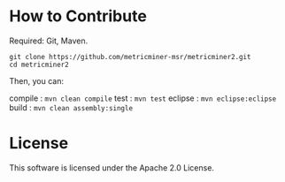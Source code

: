 # How to Contribute

Required: Git, Maven.

```
git clone https://github.com/metricminer-msr/metricminer2.git
cd metricminer2
```

Then, you can:

compile : `mvn clean compile`
test    : `mvn test`
eclipse : `mvn eclipse:eclipse`
build   : `mvn clean assembly:single`

# License

This software is licensed under the Apache 2.0 License.

